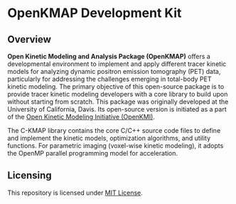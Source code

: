 # OpenKMAP Development Kit

## Overview

**Open Kinetic Modeling and Analysis Package (OpenKMAP)** offers a developmental environment to implement and apply different tracer kinetic models for analyzing dynamic positron emission tomography (PET) data, particularly for addressing the challenges emerging in total-body PET kinetic modeling. The primary objective of this open-source package is to provide tracer kinetic modeling developers with a core library to build upon without starting from scratch. This package was originally developed at the University of California, Davis. Its open-source version is initiated as a part of the [Open Kinetic Modeling Initiative (OpenKMI)](https://www.openkmi.org/).

The C-KMAP library contains the core C/C++ source code files to define and implement the kinetic models, optimization algorithms, and utility functions. For parametric imaging (voxel-wise kinetic modeling), it adopts the OpenMP parallel programming model for acceleration.

## Licensing

This repository is licensed under [MIT License](KMAP-C/LICENSE).
